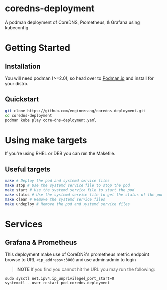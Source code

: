 # coredns-deployment
A podman deployment of CoreDNS, Prometheus, &amp; Grafana using kubeconfig

# Getting Started

## Installation
You will need podman (>=2.0), so head over to [Podman.io](https://podman.io/getting-started/installation.html) and install for your distro.

## Quickstart
````bash
git clone https://github.com/engineerang/coredns-deployment.git
cd coredns-deployment
podman kube play core-dns-deployment.yaml
````

# Using make targets
If you're using RHEL or DEB you can run the Makefile.

## Useful targets
````bash 
make # Deploy the pod and systemd service files
make stop # Use the systemd service file to stop the pod
make start # Use the systemd service file to start the pod
make status # Use the systemd service file to get the status of the pod
make clean # Remove the systemd service files
make undeploy # Remove the pod and systemd service files
````
# Services
## Grafana & Prometheus
This deployment make use of CoreDNS's prometheus metric endpoint browse to URL ```<ip_address>:3000``` and use admin:admin to login

> **NOTE** If you find you cannot hit the URL you may run the following:
```
sudo sysctl net.ipv4.ip_unprivileged_port_start=0
systemctl --user restart pod-coredns-deployment
```

